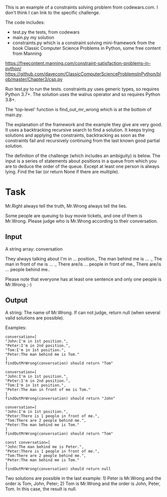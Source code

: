 This is an example of a constraints solving problem from codewars.com. I don't think I can link to the specific challenge.

The code includes:

* test.py the tests, from codewars
* main.py my solution
* constraints.py which is a constraint solving mini-framework from the book Classic Computer Science Problems in Python, some free content from Manning 

https://freecontent.manning.com/constraint-satisfaction-problems-in-python/
https://github.com/davecom/ClassicComputerScienceProblemsInPython/blob/master/Chapter3/csp.py

Run test.py to run the tests. constraints.py uses generic types, so requires Python 3.7+. The solution uses the walrus operator and so requires Python 3.8+.

The 'top-level' function is find_out_mr_wrong which is at the bottom of main.py.

The explanation of the framework and the example they give are very good. It uses a backtracking recursive search to find a solution. It keeps trying solutions and applying the constraints, backtracking as soon as the constraints fail and recursively continuing from the last known good partial solution.


The definition of the challenge (which includes an ambiguity) is below. The input is a series of statements about positions in a queue from which you are to deduce the order of the queue. Except at least one person is always lying. Find the liar (or return None if there are multiple).

# Task

Mr.Right always tell the truth, Mr.Wrong always tell the lies.

Some people are queuing to buy movie tickets, and one of them is Mr.Wrong. Please judge who is Mr.Wrong according to their conversation.

## Input 

A string array: conversation

They always talking about I'm in ... position., The man behind me is ... ., The man in front of me is ... ., There are/is ... people in front of me., There are/is ... people behind me..

Please note that everyone has at least one sentence and only one people is Mr.Wrong ;-)

## Output 

A string: The name of Mr.Wrong. If can not judge, return null (when several valid solutions are possible).

Examples:

    conversation=[
    "John:I'm in 1st position.",
    "Peter:I'm in 2nd position.",
    "Tom:I'm in 1st position.",
    "Peter:The man behind me is Tom."
    ]
    findOutMrWrong(conversation) should return "Tom"

    conversation=[
    "John:I'm in 1st position.",
    "Peter:I'm in 2nd position.",
    "Tom:I'm in 1st position.",
    "Peter:The man in front of me is Tom."
    ]
    findOutMrWrong(conversation) should return "John"

    conversation=[
    "John:I'm in 1st position.",
    "Peter:There is 1 people in front of me.",
    "Tom:There are 2 people behind me.",
    "Peter:The man behind me is Tom."
    ]
    findOutMrWrong(conversation) should return "Tom"

    const conversation=[
    "John:The man behind me is Peter.",
    "Peter:There is 1 people in front of me.",
    "Tom:There are 2 people behind me.",
    "Peter:The man behind me is Tom."
    ]
    findOutMrWrong(conversation) should return null

Two solutions are possible in the last example: 1) Peter is Mr.Wrong and the order is Tom, John, Peter; 2) Tom is Mr.Wrong and the order is John, Peter, Tom. In this case, the result is null.

